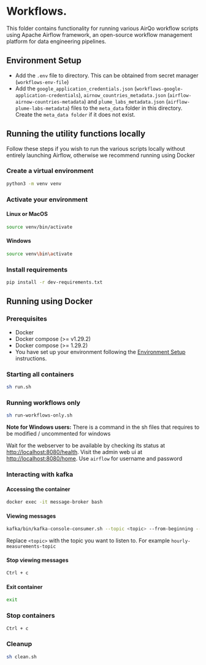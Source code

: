 # Workflows.

This folder contains functionality for running various AirQo workflow scripts using Apache Airflow framework, an open-source workflow management platform for data
engineering pipelines.

## Environment Setup

- Add the `.env` file to directory. This can be obtained from secret manager (`workflows-env-file`)
- Add the `google_application_credentials.json` (`workflows-google-application-credentials`), `airnow_countries_metadata.json` (`airflow-airnow-countries-metadata`) and `plume_labs_metadata.json` (`airflow-plume-labs-metadata`) files to the `meta_data` folder in this directory. Create the `meta_data folder` if it does not exist. 

## Running the utility functions locally
Follow these steps if you wish to run the various scripts locally without entirely launching Airflow, otherwise we recommend running using Docker

### Create a virtual environment

```bash
python3 -m venv venv
```

### Activate your environment

#### Linux or MacOS

```bash
source venv/bin/activate
```

#### Windows

```bash
source venv\bin\activate
```

### Install requirements

```bash
pip install -r dev-requirements.txt
```
## Running using Docker

### Prerequisites

- Docker
- Docker compose (>= v1.29.2)
- Docker compose (>= 1.29.2)
- You have set up your environment following the [Environment Setup](#environment-setup)  instructions.

### Starting all containers

```bash
sh run.sh  
```
### Running workflows only

```bash
sh run-workflows-only.sh  
```

**Note for Windows users:** There is a command in the sh files that requires to be modified / uncommented for windows 

Wait for the webserver to be available by checking its status at <http://localhost:8080/health>. Visit the admin web ui
at <http://localhost:8080/home>. Use `airflow` for username and password

### Interacting with kafka

#### Accessing the container

```bash
docker exec -it message-broker bash
```

#### Viewing messages

```bash
kafka/bin/kafka-console-consumer.sh --topic <topic> --from-beginning --bootstrap-server localhost:9092
```

Replace ```<topic>``` with the topic you want to listen to. For example ```hourly-measurements-topic```

#### Stop viewing messages

```bash
Ctrl + c
```

#### Exit container

```bash
exit
```

### Stop containers

```bash
Ctrl + c
```

### Cleanup

```bash
sh clean.sh  
```